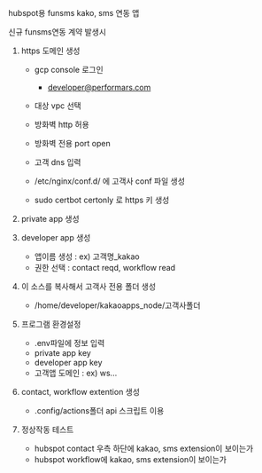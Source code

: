 hubspot용 funsms kako, sms 연동 앱

신규 funsms연동 계약 발생시 

1. https 도메인 생성
   - gcp console 로그인
     - developer@performars.com
     
   - 대상 vpc 선택
   - 방화벽 http 허용
   - 방화벽 전용 port open
   - 고객 dns 입력
   - /etc/nginx/conf.d/ 에 고객사 conf 파일 생성
   - sudo certbot certonly 로 https 키 생성
   
2. private app 생성
   
3. developer app 생성
   - 앱이름 생성 : ex) 고객명_kakao
   - 권한 선택 : contact reqd, workflow read
   
4. 이 소스를 복사해서 고객사 전용 폴더 생성
   - /home/developer/kakaoapps_node/고객사폴더
   
5. 프로그램 환경설정
   - .env파일에 정보 입력
   - private app key
   - developer app key
   - 고객앱 도메인 : ex) ws...

6. contact, workflow extention 생성
   - .config/actions폴더 api 스크립트 이용

7. 정상작동 테스트
    - hubspot contact 우측 하단에 kakao, sms extension이 보이는가
    - hubspot workflow에 kakao, sms extension이 보이는가



